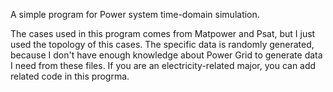 A simple program for Power system time-domain simulation.

The cases used in this program comes from Matpower and Psat, but I just used the topology of this cases. The specific data is randomly generated, because I don't have enough knowledge about Power Grid to generate data I need from these files.
If you are an electricity-related major, you can add related code in this progrma. 
